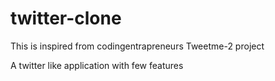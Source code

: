 # twitter-clone
This is inspired from codingentrapreneurs Tweetme-2 project

A twitter like application with few features
